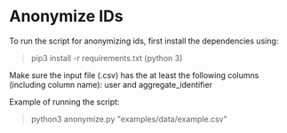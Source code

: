 # Anonymize IDs

To run the script for anonymizing ids, first install the dependencies using:

> pip3 install -r requirements.txt (python 3)

Make sure the input file (.csv) has the at least the following columns (including column name): user and aggregate_identifier

Example of running the script:

> python3 anonymize.py "examples/data/example.csv"
